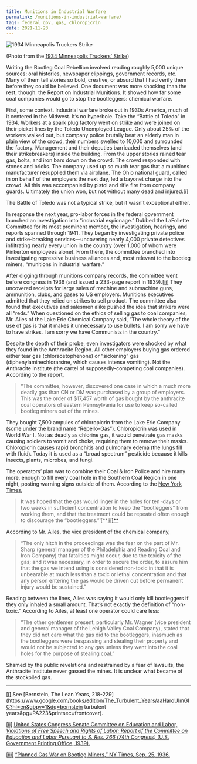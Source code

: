 ```yaml
---
title: Munitions in Industrial Warfare
permalink: /munitions-in-industrial-warfare/
tags: federal gov, gas, chloropicrin
date: 2021-11-23
---
```


![1934 Minneapolis Truckers Strike](https://www.bootlegcoal.com/wp-content/uploads/2021/11/10322107.640x640.jpg)

(Photo from the [1934 Minneapolis Truckers’ Strike](https://libguides.mnhs.org/1934strike/images))

Writing the Bootleg Coal Rebellion involved reading roughly 5,000  unique sources: oral histories, newspaper clippings, government records, etc. Many of them tell stories so bold, creative, or absurd that I had  verify them before they could be believed. One document was more  shocking than the rest, though: the Report on Industrial Munitions. It  showed how far some coal companies would go to stop the bootleggers:  chemical warfare.

First, some context. Industrial warfare broke out in 1930s America,  much of it centered in the Midwest. It’s no hyperbole. Take the “Battle  of Toledo” in 1934. Workers at a spark plug factory went on strike and  were joined on their picket lines by the Toledo Unemployed League. Only  about 25% of the workers walked out, but company police brutally beat an elderly man in plain view of the crowd, their numbers swelled to 10,000 and surrounded the factory. Management and their deputies barricaded  themselves (and their strikebreakers) inside the building. From the  upper stories rained tear gas, bolts, and iron bars down on the crowd.  The crowd responded with stones and bricks. The company used up so much  tear gas that a munitions manufacturer resupplied them via airplane. The Ohio national guard, called in on behalf of the employers the next day, led a bayonet charge into the crowd. All this was accompanied by pistol and rifle fire from company guards. Ultimately the union won, but not  without many dead and injured.[[i\]](https://www.bootlegcoal.com/munitions-in-industrial-warfare/#_edn1)

The Battle of Toledo was not a typical strike, but it wasn’t exceptional either.

In response the next year, pro-labor forces in the federal government launched an investigation into “industrial espionage.” Dubbed the  LaFollette Committee for its most prominent member, the investigation,  hearings, and reports spanned through 1941. They began by investigating  private police and strike-breaking services—uncovering nearly 4,000  private detectives infiltrating nearly every union in the country (over  1,000 of whom were Pinkerton employees alone). From there, the committee branched into investigating repressive business alliances and, most  relevant to the bootleg miners, “munitions in industrial warfare.”

After digging through munitions company records, the committee went  before congress in 1936 (and issued a 233-page report in 1939).[[ii\]](https://www.bootlegcoal.com/munitions-in-industrial-warfare/#_edn2) They uncovered receipts for large sales of machine and submachine guns, ammunition, clubs, and gases to US employers. Munitions executives  admitted that they relied on strikes to sell product. The committee also found that executives and salesmen alike pushed the idea that strikers  were all “reds.” When questioned on the ethics of selling gas to coal  companies, Mr. Ailes of the Lake Erie Chemical Company said, “The whole  theory of the use of gas is that it makes it unnecessary to use bullets. I am sorry we have to have strikes. I am sorry we have Communists in  the country.”

Despite the depth of their probe, even investigators were shocked by  what they found in the Anthracite Region. All other employers buying gas ordered either tear gas (chloracetophenone) or “sickening” gas  (diphenylaminechlorarsine, which causes intense vomiting). Not the  Anthracite Institute (the cartel of supposedly-competing coal  companies). According to the report,

> “The committee, however, discovered one case in which a much more deadly gas than CN or DM was purchased by a group of employers. This was the order of $17,457 worth of gas bought by the anthracite coal operators of  eastern Pennsylvania for use to keep so-called bootleg miners out of the mines.

They bought 7,500 ampules of chloropicrin from the Lake Erie Company  (some under the brand name “Repello-Gas”). Chloropicrin was used in  World War I. Not as deadly as chlorine gas, it would penetrate gas masks causing soldiers to vomit and choke, requiring them to remove their  masks. Chloropicrin causes rapid bronchitis and pulmonary edema (the  lungs fill with fluid). Today it is used as a “broad spectrum” pesticide because it kills insects, plants, microbes, and fungi.

The operators’ plan was to combine their Coal & Iron Police and  hire many more, enough to fill every coal hole in the Southern Coal  Region in one night, posting warning signs outside of them. According to the [New York Times](https://ln.sync.com/dl/1106aadd0/szczabdh-gfe6tpmr-iy82jysx-xx7y5yrh/view/doc/2338038860010),

> It was hoped that the gas would linger in the holes for ten ·days or two  weeks in sufficient concentration to keep the “bootleggers” from working them, and that the treatment could be repeated often enough to  discourage the “bootleggers.”‘[**[iii\]**](https://www.bootlegcoal.com/munitions-in-industrial-warfare/#_edn3)

According to Mr. Ailes, the vice president of the chemical company,

> “The only hitch in the proceedings was the fear on the part of Mr. Sharp  (general manager of the Philadelphia and Reading Coal and Iron Company)  that fatalities might occur, due to the toxicity of the gas; and it was necessary, in order to secure the order, to assure him that the gas we  intend using is considered non-toxic in that it is unbearable at much  less than a toxic or lethal concentration and that any person entering  the gas would be driven out before permanent injury would be sustained.”

Reading between the lines, Ailes was saying it would only kill  bootleggers if they only inhaled a small amount. That’s not exactly the  definition of “non-toxic.” According to Ailes, at least one operator  could care less:

> “The other gentlemen present, particularly Mr. Wagner (vice president and  general manager of the Lehigh Valley Coal Company), stated that they did not care what the gas did to the bootleggers, inasmuch as the  bootleggers were trespassing and stealing their property and would not  be subjected to any gas unless they went into the coal holes for the  purpose of stealing coal.”

Shamed by the public revelations and restrained by a fear of  lawsuits, the Anthracite Institute never gassed the mines. It is unclear what became of the stockpiled gas.

------

[[i\]](https://www.bootlegcoal.com/munitions-in-industrial-warfare/#_ednref1) See [Bernstein, The Lean Years, 218-229](https://www.google.com/books/edition/The_Turbulent_Years/aaHaroUImGIC?hl=en&gbpv=1&dq=bernstein turbulent years&pg=PA223&printsec=frontcover).

[[ii\]](https://www.bootlegcoal.com/munitions-in-industrial-warfare/#_ednref2) [United States Congress Senate Committee on Education and Labor, *Violations  of Free Speech and Rights of Labor: Report of the Committee on  Education and Labor Pursuant to S. Res. 266 (74th Congress)* (U.S. Government Printing Office, 1939).](https://www.google.com/books/edition/Violations_of_Free_Speech_and_Rights_of/13fJxL--EcAC?hl=en&gbpv=1&pg=PA27&printsec=frontcover)

[[iii\]](https://www.bootlegcoal.com/munitions-in-industrial-warfare/#_ednref3) [“Planned Gas War on Bootleg Miners,” NY Times, Sep. 25, 1936.](https://ln.sync.com/dl/1106aadd0/szczabdh-gfe6tpmr-iy82jysx-xx7y5yrh/view/doc/2338038860010)